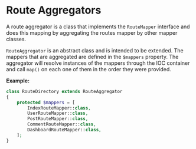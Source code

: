# Route Aggregators

A route aggregator is a class that implements the `RouteMapper` interface
and does this mapping by aggregating the routes mapper by other mapper classes.

`RouteAggregator` is an abstract class and is intended to be extended. The
mappers that are aggregated are defined in the `$mappers` property. The
aggregator will resolve instances of the mappers through the IOC container
and call `map()` on each one of them in the order they were provided.

**Example:**

```php
class RouteDirectory extends RouteAggregator
{
    protected $mappers = [
        IndexRouteMapper::class,
        UserRouteMapper::class,
        PostRouteMapper::class,
        CommentRouteMapper::class,
        DashboardRouteMapper::class,
    ];
}
```

